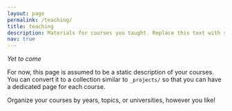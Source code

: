 ```yaml
---
layout: page
permalink: /teaching/
title: teaching
description: Materials for courses you taught. Replace this text with your description.
nav: true
---
```


*Yet to come*

For now, this page is assumed to be a static description of your courses. You can convert it to a collection similar to `_projects/` so that you can have a dedicated page for each course.

Organize your courses by years, topics, or universities, however you like!

